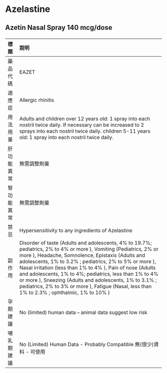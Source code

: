 # Azelastine

## Azetin Nasal Spray 140 mcg/dose

##### 

| 標題       | 說明                                                                                                                                                                                                                                                                                                                                                                                                                                                                                                              |
|:-----------|:------------------------------------------------------------------------------------------------------------------------------------------------------------------------------------------------------------------------------------------------------------------------------------------------------------------------------------------------------------------------------------------------------------------------------------------------------------------------------------------------------------------|
| 藥品代碼   | EAZET                                                                                                                                                                                                                                                                                                                                                                                                                                                                                                             |
| 適應症     | Allergic rhinitis                                                                                                                                                                                                                                                                                                                                                                                                                                                                                                 |
| 用法用量   | Adults and children over 12 years old: 1 spray into each nostril twice daily. If necessary can be increased to 2 sprays into each nostril twice daily. children 5-11 years old: 1 spray into each nostril twice daily.                                                                                                                                                                                                                                                                                            |
| 肝功能異常 | 無需調整劑量                                                                                                                                                                                                                                                                                                                                                                                                                                                                                                      |
| 腎功能異常 | 無需調整劑量                                                                                                                                                                                                                                                                                                                                                                                                                                                                                                      |
| 禁忌       | Hypersensitivity to any ingredients of Azelastine                                                                                                                                                                                                                                                                                                                                                                                                                                                                 |
| 副作用     | Disorder of taste (Adults and adolescents, 4% to 19.7%; pediatrics, 2% to 4% or more ), Vomiting (Pediatrics, 2% or more ), Headache, Somnolence, Epistaxis (Adults and adolescents, 1% to 3.2% ; pediatrics, 2% to 5% or more ), Nasal irritation (less than 1% to 4% ), Pain of nose (Adults and adolescents, 1% to 4%; pediatrics, less than 1% to 4% or more ), Sneezing (Adults and adolescents, 1% to 3.1% ; pediatrics, 2% to 3% or more ), Fatigue (Nasal, less than 1% to 2.3% ; ophthalmic, 1% to 10% ) |
| 孕期建議   | No (limited) human data – animal data suggest low risk                                                                                                                                                                                                                                                                                                                                                                                                                                                            |
| 哺乳期建議 | No (Limited) Human Data - Probably Compatible 無(很少)資料 - 可使用                                                                                                                                                                                                                                                                                                                                                                                                                                               |

